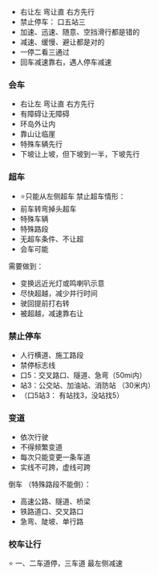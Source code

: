 - 右让左 弯让直 右方先行
- 禁止停车： 口五站三
- 加速、迅速、随意、空挡滑行都是错的
- 减速、缓慢、避让都是对的
- 一停二看三通过
- 回车减速靠右，遇人停车减速

### 会车
- 右让左 弯让直 右方先行
- 有障碍让无障碍
- 环岛外让内
- 靠山让临崖
- 特殊车辆先行
- 下坡让上坡，但下坡到一半，下坡先行
### 超车
- ⭐只能从左侧超车
禁止超车情形：
- 前车转弯掉头超车
- 特殊车辆
- 特殊路段
- 无超车条件、不让超
- 会车可能

需要做到：
- 变换远近光灯或鸣喇叭示意
- 尽快超越，减少并行时间
- 驶回提前打右转
- 被超越，减速靠右让

### 禁止停车
- 人行横道、施工路段
- 禁停标志线
- 口5：交叉路口、隧道、急弯（50mi内）
- 站3：公交站、加油站、消防站 （30米内）
- （口5站3： 有站找3，没站找5）

### 变道
- 依次行驶
- 不得频繁变道
- 每次只能变更一条车道
- 实线不可跨，虚线可跨

倒车 （特殊路段不能倒）：
- 高速公路、隧道、桥梁
- 铁路道口、交叉路口
- 急弯、陡坡、单行路
### 校车让行
⭐ 一、二车道停，三车道 最左侧减速

